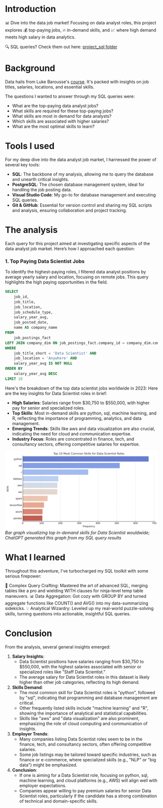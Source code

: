 # Introduction

📊 Dive into the data job market! Focusing on data analyst roles, this project explores 💰 top-paying jobs, 🔥 in-demand skills, and 📈 where high demand meets high salary in data analytics.

🔍 SQL queries? Check them out here: [project_sql folder](/project_sql/)

# Background

Data hails from Luke Barousse's [course](https://lukebarousse.com/sql). It's packed with insights on job titles, salaries, locations, and essential skills.

The questions I wanted to answer through my SQL queries were:

- What are the top-paying data analyst jobs?
- What skills are required for these top-paying jobs?
- What skills are most in demand for data analysts?
- Which skills are associated with higher salaries?
- What are the most optimal skills to learn?

# Tools I used

For my deep dive into the data analyst job market, I harnessed the power of several key tools:

- **SQL**: The backbone of my analysis, allowing me to query the database and unearth critical insights.
- **PostgreSQL**: The chosen database management system, ideal for handling the job posting data.
- **Visual Studio Code**: My go-to for database management and executing SQL queries.
- **Git & GitHub**: Essential for version control and sharing my SQL scripts and analysis, ensuring collaboration and project tracking.

# The analysis

Each query for this project aimed at investigating specific aspects of the data analyst job market. Here’s how I approached each question:

### 1. Top Paying Data Scientist Jobs

To identify the highest-paying roles, I filtered data analyst positions by average yearly salary and location, focusing on remote jobs. This query highlights the high paying opportunities in the field.

```sql
SELECT
    job_id,
    job_title,
    job_location,
    job_schedule_type,
    salary_year_avg,
    job_posted_date,
    name AS company_name
FROM
    job_postings_fact
LEFT JOIN company_dim ON job_postings_fact.company_id = company_dim.company_id
WHERE
    job_title_short = 'Data Scientist' AND
    job_location = 'Anywhere' AND
    salary_year_avg IS NOT NULL
ORDER BY
    salary_year_avg DESC
LIMIT 10
```

Here's the breakdown of the top data scientist jobs worldwide in 2023:
Here are the key insights for Data Scientist roles in brief:

- **High Salaries**: Salaries range from $30,750 to $550,000, with higher pay for senior and specialized roles.
- **Top Skills**: Most in-demand skills are python, sql, machine learning, and R, reflecting the importance of programming, analytics, and data management.
- **Emerging Trends**: Skills like aws and data visualization are also crucial, indicating the need for cloud and communication expertise.
- **Industry Focus**: Roles are concentrated in finance, tech, and consultancy sectors, offering competitive salaries for expertise.

![Top paying roles](assets/10_most_common_skills_data_science.png)
_Bar graph visualizing top in-demand skills for Data Scientist wouldwide; ChatGPT generated this graph from my SQL query results_

# What I learned

Throughout this adventure, I've turbocharged my SQL toolkit with some serious firepower:

🧩 Complex Query Crafting: Mastered the art of advanced SQL, merging tables like a pro and wielding WITH clauses for ninja-level temp table maneuvers.
📊 Data Aggregation: Got cozy with GROUP BY and turned aggregate functions like COUNT() and AVG() into my data-summarizing sidekicks.
💡 Analytical Wizardry: Leveled up my real-world puzzle-solving skills, turning questions into actionable, insightful SQL queries.

# Conclusion

From the analysis, several general insights emerged:

1. **Salary Insights**:
   - Data Scientist positions have salaries ranging from $30,750 to $550,000, with the highest salaries associated with senior or specialized roles like "Staff Data Scientist."
   - The average salary for Data Scientist roles in this dataset is likely higher than other job categories, reflecting its high demand.
2. **Skills Demand**:
   - The most common skill for Data Scientist roles is "python", followed by "sql", indicating that programming and database management are critical.
   - Other frequently listed skills include "machine learning" and "R", showing the importance of analytical and statistical capabilities.
   - Skills like "aws" and "data visualization" are also prominent, emphasizing the role of cloud computing and communication of insights.
3. **Employer Trends**:
   - Many companies listing Data Scientist roles seem to be in the finance, tech, and consultancy sectors, often offering competitive salaries.
   - Some job listings may be tailored toward specific industries, such as finance or e-commerce, where specialized skills (e.g., "NLP" or "big data") might be emphasized.
4. **Conclusion**:
   - If one is aiming for a Data Scientist role, focusing on python, sql, machine learning, and cloud platforms (e.g., AWS) will align well with employer expectations.
   - Companies appear willing to pay premium salaries for senior Data Scientist roles, particularly if the candidate has a strong combination of technical and domain-specific skills.
